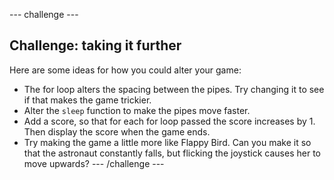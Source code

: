 --- challenge ---
## Challenge: taking it further

Here are some ideas for how you could alter your game:
- The for loop alters the spacing between the pipes. Try changing it to see if that makes the game trickier.
- Alter the `sleep` function to make the pipes move faster.
- Add a score, so that for each for loop passed the score increases by 1. Then display the score when the game ends.
- Try making the game a little more like Flappy Bird. Can you make it so that the astronaut constantly falls, but flicking the joystick causes her to move upwards?
--- /challenge ---
